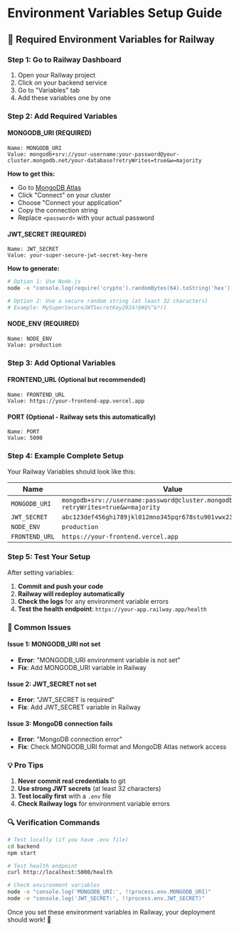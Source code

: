 # Environment Variables Setup Guide

## 🔑 **Required Environment Variables for Railway**

### **Step 1: Go to Railway Dashboard**
1. Open your Railway project
2. Click on your backend service
3. Go to "Variables" tab
4. Add these variables one by one

### **Step 2: Add Required Variables**

#### **MONGODB_URI (REQUIRED)**
```
Name: MONGODB_URI
Value: mongodb+srv://your-username:your-password@your-cluster.mongodb.net/your-database?retryWrites=true&w=majority
```
**How to get this:**
- Go to [MongoDB Atlas](https://cloud.mongodb.com)
- Click "Connect" on your cluster
- Choose "Connect your application"
- Copy the connection string
- Replace `<password>` with your actual password

#### **JWT_SECRET (REQUIRED)**
```
Name: JWT_SECRET
Value: your-super-secure-jwt-secret-key-here
```
**How to generate:**
```bash
# Option 1: Use Node.js
node -e "console.log(require('crypto').randomBytes(64).toString('hex'))"

# Option 2: Use a secure random string (at least 32 characters)
# Example: MySuperSecureJWTSecretKey2024!@#$%^&*()
```

#### **NODE_ENV (REQUIRED)**
```
Name: NODE_ENV
Value: production
```

### **Step 3: Add Optional Variables**

#### **FRONTEND_URL (Optional but recommended)**
```
Name: FRONTEND_URL
Value: https://your-frontend-app.vercel.app
```

#### **PORT (Optional - Railway sets this automatically)**
```
Name: PORT
Value: 5000
```

### **Step 4: Example Complete Setup**

Your Railway Variables should look like this:

| Name | Value |
|------|-------|
| `MONGODB_URI` | `mongodb+srv://username:password@cluster.mongodb.net/database?retryWrites=true&w=majority` |
| `JWT_SECRET` | `abc123def456ghi789jkl012mno345pqr678stu901vwx234yz` |
| `NODE_ENV` | `production` |
| `FRONTEND_URL` | `https://your-frontend.vercel.app` |

### **Step 5: Test Your Setup**

After setting variables:
1. **Commit and push your code**
2. **Railway will redeploy automatically**
3. **Check the logs** for any environment variable errors
4. **Test the health endpoint**: `https://your-app.railway.app/health`

### **🚨 Common Issues**

#### **Issue 1: MONGODB_URI not set**
- **Error**: "MONGODB_URI environment variable is not set"
- **Fix**: Add MONGODB_URI variable in Railway

#### **Issue 2: JWT_SECRET not set**
- **Error**: "JWT_SECRET is required"
- **Fix**: Add JWT_SECRET variable in Railway

#### **Issue 3: MongoDB connection fails**
- **Error**: "MongoDB connection error"
- **Fix**: Check MONGODB_URI format and MongoDB Atlas network access

### **💡 Pro Tips**

1. **Never commit real credentials** to git
2. **Use strong JWT secrets** (at least 32 characters)
3. **Test locally first** with a `.env` file
4. **Check Railway logs** for environment variable errors

### **🔍 Verification Commands**

```bash
# Test locally (if you have .env file)
cd backend
npm start

# Test health endpoint
curl http://localhost:5000/health

# Check environment variables
node -e "console.log('MONGODB_URI:', !!process.env.MONGODB_URI)"
node -e "console.log('JWT_SECRET:', !!process.env.JWT_SECRET)"
```

Once you set these environment variables in Railway, your deployment should work! 🚀


